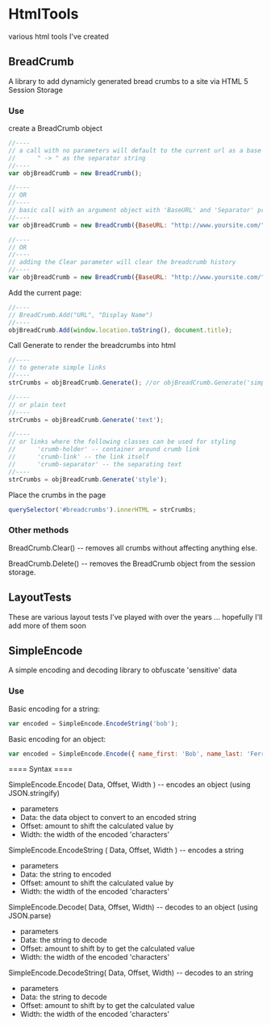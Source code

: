 # HtmlTools #

various html tools I've created


## BreadCrumb ##

A library to add dynamicly generated bread crumbs to a site via HTML 5 Session Storage

### Use ###

create a BreadCrumb object

```javascript
//----
// a call with no parameters will default to the current url as a base url and 
//      " -> " as the separator string
//----
var objBreadCrumb = new BreadCrumb();

//----
// OR
//----
// basic call with an argument object with 'BaseURL' and 'Separator' properties
//----
var objBreadCrumb = new BreadCrumb({BaseURL: "http://www.yoursite.com/", Separator: " -> "});

//----
// OR
//----
// adding the Clear parameter will clear the breadcrumb history
//----
var objBreadCrumb = new BreadCrumb({BaseURL: "http://www.yoursite.com/", Separator: " -> ", Clear: true});
```

Add the current page:

```javascript
//----
// BreadCrumb.Add("URL", "Display Name")
//----
objBreadCrumb.Add(window.location.toString(), document.title);
```

Call Generate to render the breadcrumbs into html

```javascript
//----
// to generate simple links
//----
strCrumbs = objBreadCrumb.Generate(); //or objBreadCrumb.Generate('simple')

//----
// or plain text
//----
strCrumbs = objBreadCrumb.Generate('text');

//----
// or links where the following classes can be used for styling
//      'crumb-holder' -- container around crumb link
//      'crumb-link' -- the link itself
//      'crumb-separator' -- the separating text
//----
strCrumbs = objBreadCrumb.Generate('style');
```

Place the crumbs in the page

```javascript
querySelector('#breadcrumbs').innerHTML = strCrumbs;
```

### Other methods ###

BreadCrumb.Clear() -- removes all crumbs without affecting anything else.

BreadCrumb.Delete() -- removes the BreadCrumb object from the session storage.


## LayoutTests ##

These are various layout tests I've played with over the years ... hopefully I'll add more of them soon


## SimpleEncode ##

A simple encoding and decoding library to obfuscate 'sensitive' data

### Use ###

Basic encoding for a string:

```javascript
var encoded = SimpleEncode.EncodeString('bob');
```

Basic encoding for an object:

```javascript
var encoded = SimpleEncode.Encode({ name_first: 'Bob', name_last: 'Ferrapples' });
```

==== Syntax ====

SimpleEncode.Encode( Data, Offset, Width ) -- encodes an object (using JSON.stringify)
 - parameters
  - Data: the data object to convert to an encoded string
  - Offset: amount to shift the calculated value by
  - Width: the width of the encoded 'characters'

SimpleEncode.EncodeString ( Data, Offset, Width ) -- encodes a string
 - parameters
  - Data: the string to encoded
  - Offset: amount to shift the calculated value by
  - Width: the width of the encoded 'characters'

SimpleEncode.Decode( Data, Offset, Width) -- decodes to an object (using JSON.parse)
 - parameters
  - Data: the string to decode
  - Offset: amount to shift by to get the calculated value
  - Width: the width of the encoded 'characters'

SimpleEncode.DecodeString( Data, Offset, Width) -- decodes to an string
 - parameters
  - Data: the string to decode
  - Offset: amount to shift by to get the calculated value
  - Width: the width of the encoded 'characters'
